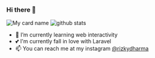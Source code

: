 ### Hi there 👋
![My card name](https://cardivo.vercel.app/api?name=Abdul%20Rizky&description=A%20Passionate%20Web%20Developer&image=https://avatars.githubusercontent.com/u/58355002&v=4&backgroundColor=%23293B5F&instagram=rsk.y1&linkedin=Abdul%20Rizky&github=abdulrizky&twitter=abdulrizky&pattern=topography&colorPattern=%2347597E&fontColor=%23ddd&iconColor=%23fff&opacity=0.3)
![github stats](https://github-readme-stats.vercel.app/api?username=abdulrizky&show_icons=true&theme=midnight-purple)

- 🌱 I’m currently learning web interactivity
- 💕 I'm currently fall in love with Laravel
- 📫 You can reach me at my instagram [@rizkydharma](https://instagram.com/rizkydharma)
